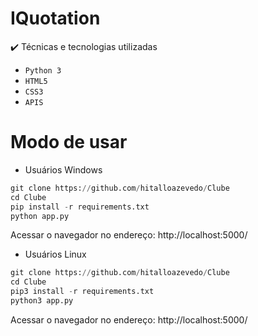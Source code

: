 # IQuotation
✔️ Técnicas e tecnologias utilizadas

- ``Python 3``
- ``HTML5``
- ``CSS3``
- ``APIS``

# Modo de usar
* Usuários Windows
~~~python
git clone https://github.com/hitalloazevedo/Clube
cd Clube
pip install -r requirements.txt
python app.py
~~~
Acessar o navegador no endereço: http://localhost:5000/

* Usuários Linux
~~~python
git clone https://github.com/hitalloazevedo/Clube
cd Clube
pip3 install -r requirements.txt
python3 app.py
~~~
Acessar o navegador no endereço: http://localhost:5000/
